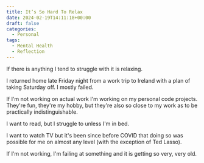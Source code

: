 ```yaml
---
title: It’s So Hard To Relax
date: 2024-02-19T14:11:18+00:00
draft: false
categories:
  - Personal
tags:
  - Mental Health
  - Reflection
---
```


If there is anything I tend to struggle with it is relaxing.

I returned home late Friday night from a work trip to Ireland with a plan of taking Saturday off. I mostly failed.

If I'm not working on actual work I'm working on my personal code projects. They're fun, they're my hobby, but they're also so close to my work as to be practically indistinguishable.

I want to read, but I struggle to unless I'm in bed.

I want to watch TV but it's been since before COVID that doing so was possible for me on almost any level (with the exception of Ted Lasso).

If I'm not working, I'm failing at something and it is getting so very, very old.